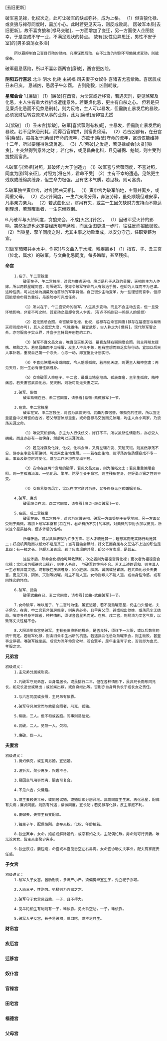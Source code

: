 [去旧更新]

破军喜见禄，化权次之，此可让破军的缺点弥补，成为上格。
    （1）但贪狼化禄、或贪狼与禄存同度时，需加小心。此时若更见天马，则反成败局。
            因破军本质[去旧更新]，故不喜贪狼和[禄马交驰]，一方面增加了变迁，另一方面使人企图侥幸，于是变成不守一业，不满足现状的特点。
                故有[女性见异思迁，男性不安于室]的[男多浪荡女多淫]

        所以要抑制自己盲目行动的倾向，凡事谋而后动，在不过当的时刻不可勉强求变动，则能保泰。

破军最忌落陷，所以不喜卯酉两宫[廉破]，酉宫更凶险。

**阴阳五行喜忌**
北斗 阴水 化耗 主祸福 司夫妻子女奴仆
喜诸吉尤喜紫微。喜居辰戌丑未巳亥。
忌诸凶，忌居子午卯酉。
吉则刚毅，凶则耗散。

**星曜会合**
1.[廉破]
    （1）[廉破]在酉宫，为命宫或迁移宫，若遇天刑，更见煞曜及化忌，主人生有重大挫折或遭逢意外。若廉贞化忌，更主有自杀之心。
        但若是只见廉贞化忌而不见煞忌刑耗，则为反格，主人可以暴发，但需防止暴发后的暴败，必须发财后转变原来从事的业务，此为[廉破]居卯宫尤然

3.[紫破]
    （1）丑未宫[紫破]，破军[喜紫薇则有权威]，主暴发，但需防止暴发后的暴败。若不见煞忌刑耗，而得百官朝拱，则富贵绵延。
    （2）若吉凶都有，在丑宫得[紫破]，每每发于[紫破]守命的流年，亦败于[紫破]守命的流年，富贵仅能维持十二年，所以要懂得急流勇退。
    （3）凡[紫破]之发迹，若见禄或会[火贪][铃贪]，主突然得到意外之财；
        若化权，或见昌曲化科，且见辅弼、魁鉞，则主受到提拔而富贵。

4.破军与[紫相]对照，其破坏力大于创造力
    （1）破军喜与紫薇同度，不喜对照，同度为[御驾亲征]，对照为[将在外，君命不受]
    （2）主有不幸的遭遇，见煞更主残疾或缠绵病缠身，但生命力极强，且有艺术气质，若见禄，则可富贵。

5.破军独坐寅申宫，对宫[武曲天相]。
    （1）寅申宫为破军陷地，主背井离乡，或两重父母。
    （2）若火铃同度，一生六亲缘分薄，奔波劳碌，虽处顺境但难安享，凡事亲力亲为。
    （2）若武曲化忌，财帛有失，或主一生因欠缺财力支持而不能达到理想，若煞曜重者，一生东倾西倒。

6.凡破军与火铃同度，贪狼来会，不成[火贪][铃贪]。
    （1）因破军受火铃的影响，突然发迹也必定要经历艰辛磨难，而且企图更进一步时，往往反而招致破败。
    （2）当铃星、擎羊同度之时，尤其主事之功败垂成，以安分守己，任职受薪为宜。

7.[破军暗曜共乡水中，作冢][与文曲入于水域，残疾离乡]
    （1）指亥、子、丑三宫（位北，属水）的破军，与文曲化忌同度，每多晦暗，甚至残疾。




**命宫**
```
    1.在子、午二宫独坐
        破军在子、午二宫独坐，对宫为廉贞天相。廉贞是利于从政的星曜，天相则主为人作嫁，所以两颗星曜同宫，对照破军，便亦令破军守命的人有政治手腕，但却为人谋而不为己谋。这种性质，可以比喻为拥戴政治首领的军事将领。自己很少主动变革，为一些理想而奋争，但却因能受命巾肩负重任，虽艰险亦可完成任务。

        （1）所以在于、午二宫安命的破军，人生虽少变动，而且不会主动去变，但一旦受环境影响，非变不可之时，其变动之剧却令旁人乍舌。（有点不鸣则已一鸣惊人的感觉）

        （2）若无煞忌会照，命宫破军化禄、化权，或禄存在命宫同度(禄存在福德宫与紫微天府同度亦可)，其人必宽宏大度，气魄雄伟。最宜武职，古人称之为[儒将]。现代除军警之外，亦可服务于实业界，并宜于主持具开创性的工作。

        （3）破军不喜文昌文曲，唯喜见天魁天钺，最喜左辅右弼同度会照，则主得朋友提携、相助之力。若见昌曲而不见禄曜，反主人不良不莠，但有空想而缺乏实际行动。宜加以后天人事补救，重视自己第一个念头，心念一动，即宜据此计划实行。

        （4）不喜见煞曜来会或同度，令人倍感孤寂，若再见天虚，则更主人精神空虚；再见天月，则一生必有慢性病缠身。

        （5）女命破军人命居子、午二宫，最嫌见地空地劫、孤辰寡宿，主半生孤寂，精神痛苦。若夫妻宫武曲化忌，见天刑，则极可能无夫妻之实。

    2.破军、紫微
        破军紫微在丑、未二宫同度，请参看[紫微-紫微破军]一节。

    3.在寅、申二宫独坐
        破军在寅、申二宫独坐，对宫为武曲天相。武曲为寡宿营，带孤克的性质，所以宜注重星盘中父母宮的吉凶，若父母宫煞忌重重，或命宫禄马交驰而见煞曜，均主人自小离家，乃浪荡天涯之命。

        （1）唯受天相影响，亦主为人行侠仗义，好打不平，所以虽然性情刚烈，亦必受人拥戴。而且亦必有一技傍身，然后可以天涯流浪。

        （2）若见禄存及化禄、化权、化科会照，又有左辅右弼、天魁天钺，则虽然浮荡不安，但亦主事业有所建树，可远离出生地发展。一一若在出生地，则浮荡的性质便变成不专一业，事业及职位时时变化，或至工作环境亦变动不居。

        （3）安命在这两个宫垣的破军，若见文昌文曲，则为落拓文士；若见重重煞曜会照，则一生孤独流浪。一见化忌、擎羊、陀罗全会于命宫，则主残疾在身，但好勇斗狠之性则不变。

        （4）女命易堕落风尘，尤以在申宫命时为甚，又多终身无正式婚姻关系。

    4.破军、廉贞
        破军廉贞在卯、酉二宫同度，请参看[廉贞-廉贞破军]一节。

    5.在辰、戌二宫独坐
        破军在辰、戌二宫独坐，对宫为紫微天相。破军一方面受制于天罗地网，另一方面又受制于紫微，再加上破军本身有[将在外，君命有所不受]的本质，对紫微的掣肘会加以反抗，所以这个星系结构，便多矛盾的性格。

        所谓矛盾，可以具体表现为许多方面。志大才疏是其一；理想高而无实际行动是其二；好投机弄险而决断力不足是其三；当有昌曲会照时，好文艺而身居与文艺沾不上边的职位是其四；有一技之长，但却无法表现。到了应表现的时候，却又不肯表现，是其五。

        这些矛盾，除非会化禄始可解救调和，次之者则为福德宫得化禄；更次者为福德宫会化禄；尤化者为福德宫见禄存，则主人吝啬， 与破军的性格不合。若无上述的调和，则主其人一生必有非常灾遇，或有慢性疾病缠身，如心脏病、脑病、肾病或肠胃病。若武曲化忌会夫妻宮，更见天月、阴煞、天刑等凶曜，则主不能人道，女命则嫁夫不能人道，或自身性泠感，或有同性恋的倾向。

    6.破军、武曲
        破军武曲在巳、亥二宫同度，请参看[武曲-武曲破军]一节。

    7.女命破军，唯以居于、午二宫时为佳，虽宜迟婚、若不见煞曜恶星，仍主白头偕老，夫子俱全。在寅、申二宫若非偏房继室，则离克必多，且早离父母，甚或祀出他姓，或落风尘无结局，唯亦多终身不嫁者，种种情形，须详各宫星系而定。在辰、戌二宫，则易流为文艺气质，以致驾丈夫性格不合。

    8.大限流年命宫见破军，主有去旧换新的机会，是否良好，须详下一大限，或以后数年的流午而定。若破军化禄，则由旧业中生出新的机遇。若遇武曲化忌及煞曜来会，则主破败，甚至事业停顿。唯破军独坐辰、戌宫为流年命宫之吋，若会擎羊，是年主生育子女，否则即为血光、孝服之灾。

```

**兄弟宫**
```
初级讲义：
    1.主兄弟分居或刑克。

    2.凡破军守兄弟宫，自身常居长，或虽排行二三，但在各种情形下，虽非兄长而形同兄长，如兄长逝世或继出；或长姊出嫁，或自身继出等。否則亦自身肩负长于或长女之责任。

    3.与六吉同度或会照，主兄弟有依靠。

    4.破军守兄弟宫而与煞星会照者，刑克，孤独。

    5.紫破，三人。但不和或各胞。同事则易结党。

    6.武破，二人。见煞一人。欠和。

    7.廉破，仅一人。
```

**夫妻宫**
```
初级讲义：
    1.男妇俱克，或生离另婚，宜迟婚。

    2.波折大，聚少离多，兴趣不合。

    3.易因意气用事而离，限吉可复合。

    4.不见六吉，欠情趣。

    5.或主妻较夫年长，或同居试婚，或婚后即分居异地。武曲同度主生离，再化忌星，配偶有灾病；廉贞同度，则防有外遇；紫微同度，宜长配；若见禄存化禄，反主家庭不利。

    6.妻御夫，夫亦主有支配欲。

    7.独坐子午，配偶性刚。妻夺夫权。化权，年龄相若。

    8.独坐寅申，女命，婚前或解除婚约，或恋有妇之夫。主配偶忙碌。男命则可行贤妻。唯无论男女，皆主夫妻聚少离多。

    9.独坐辰戌，妻性刚，命宫或本宫见忌空左右易离。女命宜协助丈夫事业，配夫有家庭责任感。
```

**子女宫**
```
初级讲义：
    1.破军入子女宫，酋胎刑伤，多流产小产。须偏房继室生子，先立祀子亦可。

    2.入庙三子，性刚强。见禄则为兴家之才。

    3.破军守子女宫见四煞，一子，且不得力。

    4.见羊陀相生有制则有一子，难依靠。见火铃空劫，一子，难依靠。

    5.破军入子女宫，长子易破相，或口吃，或不足月生。
```

**财帛宫**
```

```

**疾厄宫**
```

```

**迁移宫**
```

```

**奴仆宫**
```

```

**官禄宫**
```

```

**田宅宫**
```

```

**福德宫**
```

```

**父母宫**
```

```
